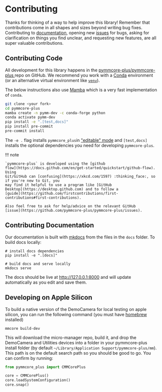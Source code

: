 # Contributing

Thanks for thinking of a way to help improve this library! Remember that
contributions come in all shapes and sizes beyond writing bug fixes.
Contributing to [documentation](#contributing-documentation), opening new
[issues](https://github.com/pymmcore-plus/pymmcore-plus/issues) for bugs, asking
for clarification on things you find unclear, and requesting new features, are
all super valuable contributions.

## Contributing Code

All development for this library happens in the
[pymmcore-plus/pymmcore-plus
](https://github.com/pymmcore-plus/pymmcore-plus) repo on GitHub. We recommend you work
with a [Conda](https://www.anaconda.com/products/individual) environment (or an
alternative virtual environment like
[`venv`](https://docs.python.org/3/library/venv.html)).

The below instructions also use
[Mamba](https://github.com/mamba-org/mamba#the-fast-cross-platform-package-manager)
which is a very fast implementation of `conda`.

```bash
git clone <your fork>
cd pymmcore-plus
mamba create -n pymm-dev -c conda-forge python
conda activate pymm-dev
pip install -e ".[test,docs]"
pip install pre-commit
pre-commit install
```

The `-e .` flag installs `pymmcore_plus`in ["editable"
mode](https://pip.pypa.io/en/stable/cli/pip_install/#editable-installs) and
`[test,docs]` installs the optional dependencies you need for developing
`pymmcore-plus`.

!!! note

    `pymmcore-plus` is developed using the [github
    flow](https://docs.github.com/en/get-started/quickstart/github-flow). Using
    Git/GitHub can [confusing](https://xkcd.com/1597) :thinking_face:, so if you're new to Git, you
    may find it helpful to use a program like [GitHub
    Desktop](https://desktop.github.com) and to follow a
    [guide](https://github.com/firstcontributions/first-contributions#first-contributions).

    Also feel free to ask for help/advice on the relevant GitHub
    [issue](https://github.com/pymmcore-plus/pymmcore-plus/issues).

## Contributing Documentation

Our documentation is built with [mkdocs](https://www.mkdocs.org/) from the files
in the `docs` folder.  To build docs locally:

```shell
# install docs dependencies
pip install -e ".[docs]"

# build docs and serve locally
mkdocs serve
```

The docs should be live at <http://127.0.0.1:8000> and will update automatically
as you edit and save them.

## Developing on Apple Silicon

To build a native version of the DemoCamera for local testing on apple silicon, you
can run the following command (you must have [homebrew](https://brew.sh) installed)

```shell
mmcore build-dev
```

This will download the micro-manager repo, build it, and drop the DemoCamera and
Utilities devices into a folder in your pymmcore-plus install folder (by default
`~/Library/Application Support/pymmcore-plus/mm`).  This path is on the default
search path so you should be good to go.  You can confirm by running:

```py
from pymmcore_plus import CMMCorePlus

core = CMMCorePlus()
core.loadSystemConfiguration()
core.snap()
```
